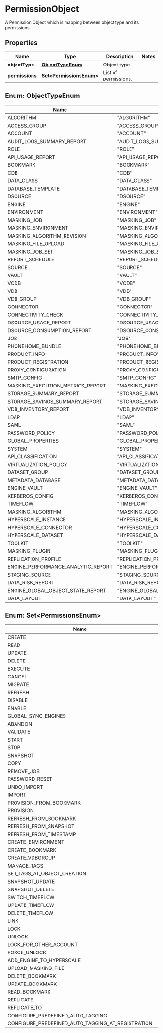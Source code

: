 

# PermissionObject

A Permission Object which is mapping between object type and its permissions.

## Properties

| Name | Type | Description | Notes |
|------------ | ------------- | ------------- | -------------|
|**objectType** | [**ObjectTypeEnum**](#ObjectTypeEnum) | Object type. |  |
|**permissions** | [**Set&lt;PermissionsEnum&gt;**](#Set&lt;PermissionsEnum&gt;) | List of permissions. |  |



## Enum: ObjectTypeEnum

| Name | Value |
|---- | -----|
| ALGORITHM | &quot;ALGORITHM&quot; |
| ACCESS_GROUP | &quot;ACCESS_GROUP&quot; |
| ACCOUNT | &quot;ACCOUNT&quot; |
| AUDIT_LOGS_SUMMARY_REPORT | &quot;AUDIT_LOGS_SUMMARY_REPORT&quot; |
| ROLE | &quot;ROLE&quot; |
| API_USAGE_REPORT | &quot;API_USAGE_REPORT&quot; |
| BOOKMARK | &quot;BOOKMARK&quot; |
| CDB | &quot;CDB&quot; |
| DATA_CLASS | &quot;DATA_CLASS&quot; |
| DATABASE_TEMPLATE | &quot;DATABASE_TEMPLATE&quot; |
| DSOURCE | &quot;DSOURCE&quot; |
| ENGINE | &quot;ENGINE&quot; |
| ENVIRONMENT | &quot;ENVIRONMENT&quot; |
| MASKING_JOB | &quot;MASKING_JOB&quot; |
| MASKING_ENVIRONMENT | &quot;MASKING_ENVIRONMENT&quot; |
| MASKING_ALGORITHM_REVISION | &quot;MASKING_ALGORITHM_REVISION&quot; |
| MASKING_FILE_UPLOAD | &quot;MASKING_FILE_UPLOAD&quot; |
| MASKING_JOB_SET | &quot;MASKING_JOB_SET&quot; |
| REPORT_SCHEDULE | &quot;REPORT_SCHEDULE&quot; |
| SOURCE | &quot;SOURCE&quot; |
| VAULT | &quot;VAULT&quot; |
| VCDB | &quot;VCDB&quot; |
| VDB | &quot;VDB&quot; |
| VDB_GROUP | &quot;VDB_GROUP&quot; |
| CONNECTOR | &quot;CONNECTOR&quot; |
| CONNECTIVITY_CHECK | &quot;CONNECTIVITY_CHECK&quot; |
| DSOURCE_USAGE_REPORT | &quot;DSOURCE_USAGE_REPORT&quot; |
| DSOURCE_CONSUMPTION_REPORT | &quot;DSOURCE_CONSUMPTION_REPORT&quot; |
| JOB | &quot;JOB&quot; |
| PHONEHOME_BUNDLE | &quot;PHONEHOME_BUNDLE&quot; |
| PRODUCT_INFO | &quot;PRODUCT_INFO&quot; |
| PRODUCT_REGISTRATION | &quot;PRODUCT_REGISTRATION&quot; |
| PROXY_CONFIGURATION | &quot;PROXY_CONFIGURATION&quot; |
| SMTP_CONFIG | &quot;SMTP_CONFIG&quot; |
| MASKING_EXECUTION_METRICS_REPORT | &quot;MASKING_EXECUTION_METRICS_REPORT&quot; |
| STORAGE_SUMMARY_REPORT | &quot;STORAGE_SUMMARY_REPORT&quot; |
| STORAGE_SAVINGS_SUMMARY_REPORT | &quot;STORAGE_SAVINGS_SUMMARY_REPORT&quot; |
| VDB_INVENTORY_REPORT | &quot;VDB_INVENTORY_REPORT&quot; |
| LDAP | &quot;LDAP&quot; |
| SAML | &quot;SAML&quot; |
| PASSWORD_POLICY | &quot;PASSWORD_POLICY&quot; |
| GLOBAL_PROPERTIES | &quot;GLOBAL_PROPERTIES&quot; |
| SYSTEM | &quot;SYSTEM&quot; |
| API_CLASSIFICATION | &quot;API_CLASSIFICATION&quot; |
| VIRTUALIZATION_POLICY | &quot;VIRTUALIZATION_POLICY&quot; |
| DATASET_GROUP | &quot;DATASET_GROUP&quot; |
| METADATA_DATABASE | &quot;METADATA_DATABASE&quot; |
| ENGINE_VAULT | &quot;ENGINE_VAULT&quot; |
| KERBEROS_CONFIG | &quot;KERBEROS_CONFIG&quot; |
| TIMEFLOW | &quot;TIMEFLOW&quot; |
| MASKING_ALGORITHM | &quot;MASKING_ALGORITHM&quot; |
| HYPERSCALE_INSTANCE | &quot;HYPERSCALE_INSTANCE&quot; |
| HYPERSCALE_CONNECTOR | &quot;HYPERSCALE_CONNECTOR&quot; |
| HYPERSCALE_DATASET | &quot;HYPERSCALE_DATASET&quot; |
| TOOLKIT | &quot;TOOLKIT&quot; |
| MASKING_PLUGIN | &quot;MASKING_PLUGIN&quot; |
| REPLICATION_PROFILE | &quot;REPLICATION_PROFILE&quot; |
| ENGINE_PERFORMANCE_ANALYTIC_REPORT | &quot;ENGINE_PERFORMANCE_ANALYTIC_REPORT&quot; |
| STAGING_SOURCE | &quot;STAGING_SOURCE&quot; |
| DATA_RISK_REPORT | &quot;DATA_RISK_REPORT&quot; |
| ENGINE_GLOBAL_OBJECT_STATE_REPORT | &quot;ENGINE_GLOBAL_OBJECT_STATE_REPORT&quot; |
| DATA_LAYOUT | &quot;DATA_LAYOUT&quot; |



## Enum: Set&lt;PermissionsEnum&gt;

| Name | Value |
|---- | -----|
| CREATE | &quot;CREATE&quot; |
| READ | &quot;READ&quot; |
| UPDATE | &quot;UPDATE&quot; |
| DELETE | &quot;DELETE&quot; |
| EXECUTE | &quot;EXECUTE&quot; |
| CANCEL | &quot;CANCEL&quot; |
| MIGRATE | &quot;MIGRATE&quot; |
| REFRESH | &quot;REFRESH&quot; |
| DISABLE | &quot;DISABLE&quot; |
| ENABLE | &quot;ENABLE&quot; |
| GLOBAL_SYNC_ENGINES | &quot;GLOBAL_SYNC_ENGINES&quot; |
| ABANDON | &quot;ABANDON&quot; |
| VALIDATE | &quot;VALIDATE&quot; |
| START | &quot;START&quot; |
| STOP | &quot;STOP&quot; |
| SNAPSHOT | &quot;SNAPSHOT&quot; |
| COPY | &quot;COPY&quot; |
| REMOVE_JOB | &quot;REMOVE_JOB&quot; |
| PASSWORD_RESET | &quot;PASSWORD_RESET&quot; |
| UNDO_IMPORT | &quot;UNDO_IMPORT&quot; |
| IMPORT | &quot;IMPORT&quot; |
| PROVISION_FROM_BOOKMARK | &quot;PROVISION_FROM_BOOKMARK&quot; |
| PROVISION | &quot;PROVISION&quot; |
| REFRESH_FROM_BOOKMARK | &quot;REFRESH_FROM_BOOKMARK&quot; |
| REFRESH_FROM_SNAPSHOT | &quot;REFRESH_FROM_SNAPSHOT&quot; |
| REFRESH_FROM_TIMESTAMP | &quot;REFRESH_FROM_TIMESTAMP&quot; |
| CREATE_ENVIRONMENT | &quot;CREATE_ENVIRONMENT&quot; |
| CREATE_BOOKMARK | &quot;CREATE_BOOKMARK&quot; |
| CREATE_VDBGROUP | &quot;CREATE_VDBGROUP&quot; |
| MANAGE_TAGS | &quot;MANAGE_TAGS&quot; |
| SET_TAGS_AT_OBJECT_CREATION | &quot;SET_TAGS_AT_OBJECT_CREATION&quot; |
| SNAPSHOT_UPDATE | &quot;SNAPSHOT_UPDATE&quot; |
| SNAPSHOT_DELETE | &quot;SNAPSHOT_DELETE&quot; |
| SWITCH_TIMEFLOW | &quot;SWITCH_TIMEFLOW&quot; |
| UPDATE_TIMEFLOW | &quot;UPDATE_TIMEFLOW&quot; |
| DELETE_TIMEFLOW | &quot;DELETE_TIMEFLOW&quot; |
| LINK | &quot;LINK&quot; |
| LOCK | &quot;LOCK&quot; |
| UNLOCK | &quot;UNLOCK&quot; |
| LOCK_FOR_OTHER_ACCOUNT | &quot;LOCK_FOR_OTHER_ACCOUNT&quot; |
| FORCE_UNLOCK | &quot;FORCE_UNLOCK&quot; |
| ADD_ENGINE_TO_HYPERSCALE | &quot;ADD_ENGINE_TO_HYPERSCALE&quot; |
| UPLOAD_MASKING_FILE | &quot;UPLOAD_MASKING_FILE&quot; |
| DELETE_BOOKMARK | &quot;DELETE_BOOKMARK&quot; |
| UPDATE_BOOKMARK | &quot;UPDATE_BOOKMARK&quot; |
| READ_BOOKMARK | &quot;READ_BOOKMARK&quot; |
| REPLICATE | &quot;REPLICATE&quot; |
| REPLICATE_TO | &quot;REPLICATE_TO&quot; |
| CONFIGURE_PREDEFINED_AUTO_TAGGING | &quot;CONFIGURE_PREDEFINED_AUTO_TAGGING&quot; |
| CONFIGURE_PREDEFINED_AUTO_TAGGING_AT_REGISTRATION | &quot;CONFIGURE_PREDEFINED_AUTO_TAGGING_AT_REGISTRATION&quot; |



